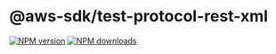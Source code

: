 # @aws-sdk/test-protocol-rest-xml

[![NPM version](https://img.shields.io/npm/v/@aws-sdk/test-protocol-rest-xml.svg)](https://www.npmjs.com/package/@aws-sdk/test-protocol-rest-xml)
[![NPM downloads](https://img.shields.io/npm/dm/@aws-sdk/test-protocol-rest-xml.svg)](https://www.npmjs.com/package/@aws-sdk/test-protocol-rest-xml)
